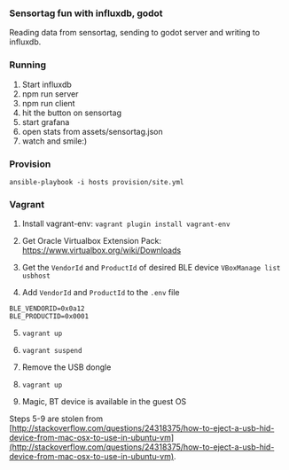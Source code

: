### Sensortag fun with influxdb, godot

Reading data from sensortag, sending to godot server and writing to influxdb.

### Running

1. Start influxdb
2. npm run server
3. npm run client
4. hit the button on sensortag
5. start grafana
6. open stats from assets/sensortag.json
7. watch and smile:)


### Provision

`ansible-playbook -i hosts provision/site.yml`


### Vagrant

1. Install vagrant-env:
`vagrant plugin install vagrant-env`

2. Get Oracle Virtualbox Extension Pack: https://www.virtualbox.org/wiki/Downloads

3. Get the `VendorId` and `ProductId` of desired BLE device
`VBoxManage list usbhost`

4. Add `VendorId` and `ProductId` to the `.env` file
```
BLE_VENDORID=0x0a12
BLE_PRODUCTID=0x0001
```
5. `vagrant up`

6. `vagrant suspend`

7. Remove the USB dongle

8. `vagrant up`

9. Magic, BT device is available in the guest OS 

Steps 5-9 are stolen from [http://stackoverflow.com/questions/24318375/how-to-eject-a-usb-hid-device-from-mac-osx-to-use-in-ubuntu-vm](http://stackoverflow.com/questions/24318375/how-to-eject-a-usb-hid-device-from-mac-osx-to-use-in-ubuntu-vm).
